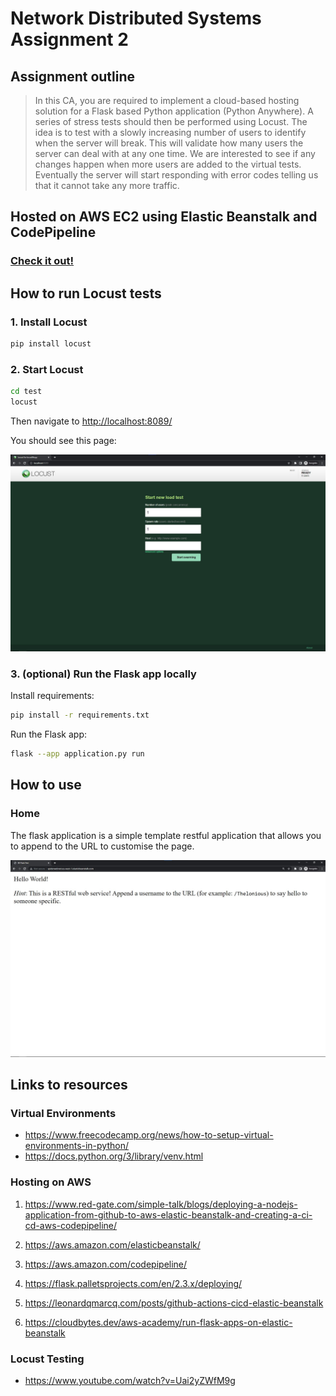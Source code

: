 # Network Distributed Systems Assignment 2

## Assignment outline

> In this CA, you are required to implement a cloud-based hosting solution for a Flask based Python application (Python Anywhere).
> A series of stress tests should then be performed using Locust.
> The idea is to test with a slowly increasing number of users to identify when the server will break. This will validate how many users the server can deal with at any one time.
> We are interested to see if any changes happen when more users are added to the virtual tests.
> Eventually the server will start responding with error codes telling us that it cannot take any more traffic.

## Hosted on AWS EC2 using Elastic Beanstalk and CodePipeline

### [Check it out!](http://spiderwebnet.eu-west-1.elasticbeanstalk.com/)

## How to run Locust tests

### 1. Install Locust

```bash
pip install locust
```

### 2. Start Locust

```bash
cd test
locust
```

Then navigate to <http://localhost:8089/>

You should see this page:

![Locust home page](images/locust-home.jpg)

### 3. (optional) Run the Flask app locally

Install requirements:

```bash
pip install -r requirements.txt
```

Run the Flask app:

```bash
flask --app application.py run
```

## How to use

### Home

The flask application is a simple template restful application that allows you to append to the URL to customise the page.

![Application Template home](images/flask-app-template.jpg)

## Links to resources

### Virtual Environments

- <https://www.freecodecamp.org/news/how-to-setup-virtual-environments-in-python/>
- <https://docs.python.org/3/library/venv.html>

### Hosting on AWS

1. <https://www.red-gate.com/simple-talk/blogs/deploying-a-nodejs-application-from-github-to-aws-elastic-beanstalk-and-creating-a-ci-cd-aws-codepipeline/>

2. <https://aws.amazon.com/elasticbeanstalk/>

3. <https://aws.amazon.com/codepipeline/>

4. <https://flask.palletsprojects.com/en/2.3.x/deploying/>

5. <https://leonardqmarcq.com/posts/github-actions-cicd-elastic-beanstalk>

6. <https://cloudbytes.dev/aws-academy/run-flask-apps-on-elastic-beanstalk>

### Locust Testing

- <https://www.youtube.com/watch?v=Uai2yZWfM9g>
